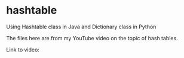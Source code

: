 # hashtable
Using Hashtable class in Java and Dictionary class in Python

The files here are from my YouTube video on the topic of hash tables.

Link to video: 
